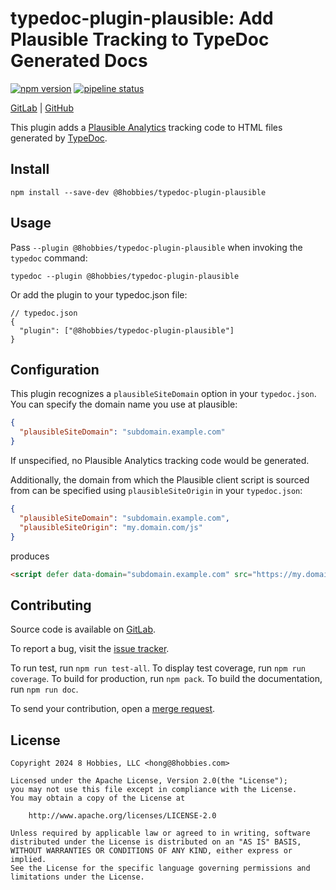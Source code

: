 # typedoc-plugin-plausible: Add Plausible Tracking to TypeDoc Generated Docs

[![npm version](https://badge.fury.io/js/@8hobbies%2Ftypedoc-plugin-plausible.svg)](https://badge.fury.io/js/@8hobbies%2Ftypedoc-plugin-plausible)
[![pipeline status](https://gitlab.com/8hobbies/typedoc-plugin-plausible/badges/master/pipeline.svg)](https://gitlab.com/8hobbies/typedoc-plugin-plausible/-/commits/master)

[GitLab](https://gitlab.com/8hobbies/typedoc-plugin-plausible) | [GitHub](https://github.com/8hobbies/typedoc-plugin-plausible)

This plugin adds a [Plausible Analytics][] tracking code to HTML files generated by [TypeDoc][].

## Install

```
npm install --save-dev @8hobbies/typedoc-plugin-plausible
```

## Usage

Pass `--plugin @8hobbies/typedoc-plugin-plausible` when invoking the `typedoc` command:

```
typedoc --plugin @8hobbies/typedoc-plugin-plausible
```

Or add the plugin to your typedoc.json file:

```
// typedoc.json
{
  "plugin": ["@8hobbies/typedoc-plugin-plausible"]
}
```

## Configuration

This plugin recognizes a `plausibleSiteDomain` option in your `typedoc.json`. You can specify the domain
name you use at plausible:

```json
{
  "plausibleSiteDomain": "subdomain.example.com"
}
```

If unspecified, no Plausible Analytics tracking code would be generated.

Additionally, the domain from which the Plausible client script is sourced from can be specified using `plausibleSiteOrigin` in your `typedoc.json`:

```json
{
  "plausibleSiteDomain": "subdomain.example.com",
  "plausibleSiteOrigin": "my.domain.com/js"
}
```

produces

```html
<script defer data-domain="subdomain.example.com" src="https://my.domain.com/js/script.js"></script>
```

## Contributing

Source code is available on [GitLab][].

To report a bug, visit the [issue tracker][].

To run test, run `npm run test-all`. To display test coverage, run `npm run coverage`. To build for
production, run `npm pack`. To build the documentation, run `npm run doc`.

To send your contribution, open a [merge request][].

## License

```text
Copyright 2024 8 Hobbies, LLC <hong@8hobbies.com>

Licensed under the Apache License, Version 2.0(the "License");
you may not use this file except in compliance with the License.
You may obtain a copy of the License at

    http://www.apache.org/licenses/LICENSE-2.0

Unless required by applicable law or agreed to in writing, software
distributed under the License is distributed on an "AS IS" BASIS,
WITHOUT WARRANTIES OR CONDITIONS OF ANY KIND, either express or implied.
See the License for the specific language governing permissions and
limitations under the License.
```

[GitHub Pages]: https://docs.github.com/en/pages/getting-started-with-github-pages/creating-a-custom-plausible-page-for-your-github-pages-site
[GitLab Pages]: https://docs.gitlab.com/ee/user/project/pages/introduction.html#custom-error-codes-pages
[GitLab]: https://gitlab.com/8hobbies/typedoc-plugin-plausible
[Plausible Analytics]: https://plausible.io/
[issue tracker]: https://gitlab.com/8hobbies/typedoc-plugin-plausible/issues
[merge request]: https://gitlab.com/8hobbies/typedoc-plugin-plausible/-/merge_requests
[TypeDoc]: https://typedoc.org/
